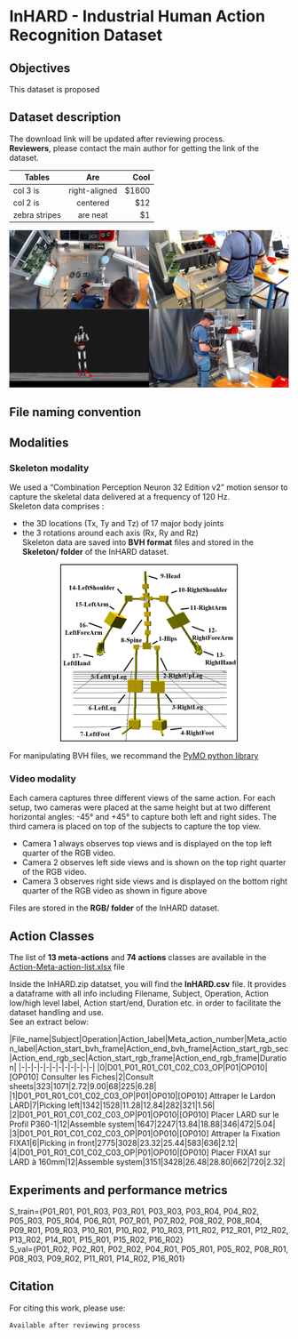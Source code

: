 # InHARD - Industrial Human Action Recognition Dataset  

## Objectives
This dataset is proposed

## Dataset description
The download link will be updated after reviewing process.  
**Reviewers**, please contact the main author for getting the link of the dataset.  


| Tables        | Are           | Cool  |
| ------------- |:-------------:| -----:|
| col 3 is      | right-aligned | $1600 |
| col 2 is      | centered      |   $12 |
| zebra stripes | are neat      |    $1 |



![dataset example](rsc/InHard_dataset.png)

## File naming convention  

## Modalities  
### Skeleton modality 
We used a “Combination Perception Neuron 32 Edition v2” motion sensor to capture the skeletal data delivered at a frequency of 120 Hz.  
Skeleton data comprises :
* the 3D locations (Tx, Ty and Tz) of 17 major body joints
* the 3 rotations around each axis (Rx, Ry and Rz)  
Skeleton data are saved into **BVH format** files and stored in the **Skeleton/ folder** of the InHARD dataset.  

<center><img src="rsc/Skeleton-joints-hierarchy.png" alt="Skeleton-joints-hierarchy">  </center>

For manipulating BVH files, we recommand the [PyMO python library](https://github.com/omimo/PyMO/)

### Video modality
Each camera captures three different views of the same action. For each setup, two cameras were placed at the same height but at two different horizontal angles: -45° and +45° to capture both left and right sides. The third camera is placed on top of the subjects to capture the top view. 

* Camera 1 always observes top views and is displayed on the top left quarter of the RGB video. 
* Camera 2 observes left side views and is shown on the top right quarter of the RGB video. 
* Camera 3 observes right side views and is displayed on the bottom right quarter of the RGB video as shown in figure above

Files are stored in the **RGB/ folder** of the InHARD dataset.

## Action Classes
The list of **13 meta-actions** and **74 actions** classes are available in the [Action-Meta-action-list.xlsx](rsc/Action-Meta-action-list.xlsx) file

Inside the InHARD.zip datatset, you will find the **InHARD.csv** file. It provides a dataframe with all info including Filename, Subject, Operation, Action low/high level label, Action start/end, Duration etc. in order to facilitate the dataset handling and use.  
See an extract below:  

|File_name|Subject|Operation|Action_label|Meta_action_number|Meta_action_label|Action_start_bvh_frame|Action_end_bvh_frame|Action_start_rgb_sec|Action_end_rgb_sec|Action_start_rgb_frame|Action_end_rgb_frame|Duration|
|-|-|-|-|-|-|-|-|-|-|-|-|
|0|D01_P01_R01_C01_C02_C03_OP|P01|OP010|[OP010] Consulter les Fiches|2|Consult sheets|323|1071|2.72|9.00|68|225|6.28|
|1|D01_P01_R01_C01_C02_C03_OP|P01|OP010|[OP010] Attraper le Lardon LARD|7|Picking left|1342|1528|11.28|12.84|282|321|1.56|
|2|D01_P01_R01_C01_C02_C03_OP|P01|OP010|[OP010] Placer LARD sur le Profil P360-1|12|Assemble system|1647|2247|13.84|18.88|346|472|5.04|
|3|D01_P01_R01_C01_C02_C03_OP|P01|OP010|[OP010] Attraper la Fixation FIXA1|6|Picking in front|2775|3028|23.32|25.44|583|636|2.12|
|4|D01_P01_R01_C01_C02_C03_OP|P01|OP010|[OP010] Placer FIXA1 sur LARD à 160mm|12|Assemble system|3151|3428|26.48|28.80|662|720|2.32|

## Experiments and performance metrics

S_train={P01_R01, P01_R03, P03_R01, P03_R03, P03_R04, P04_R02, P05_R03, P05_R04, P06_R01, P07_R01, P07_R02, P08_R02, P08_R04, P09_R01, P09_R03, P10_R01, P10_R02, P10_R03, P11_R02, P12_R01, P12_R02, P13_R02, P14_R01, P15_R01, P15_R02, P16_R02}  
S_val={P01_R02, P02_R01, P02_R02, P04_R01, P05_R01, P05_R02, P08_R01, P08_R03, P09_R02, P11_R01, P14_R02, P16_R01}  



## Citation
For citing this work, please use:  
``` 
Available after reviewing process
```